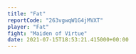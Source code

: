 ```yaml
---
title: "Fat"
reportCode: "263vgwqW1G4jMVXT"
player: "Fat"
fight: "Maiden of Virtue"
date: 2021-07-15T18:53:21.415000+00:00
---
```

